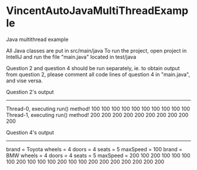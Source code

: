 # VincentAutoJavaMultiThreadExample
Java multithread example

All Java classes are put in src/main/java
To run the project, open project in IntelliJ and run the file "main.java" located in test/java

Question 2 and question 4 should be run separately, ie.
to obtain output from question 2, please comment all code lines of question 4 in "main.java",
and vise versa.

Question 2's output
********************************
Thread-0, executing run() method!
100
100
100
100
100
100
100
100
100
100
Thread-1, executing run() method!
200
200
200
200
200
200
200
200
200
200



Question 4's output
********************************
brand = Toyota
wheels = 4
doors = 4
seats = 5
maxSpeed = 100
brand = BMW
wheels = 4
doors = 4
seats = 5
maxSpeed = 200
100
200
100
100
100
100
200
100
100
100
200
100
100
200
200
200
200
200
200
200

